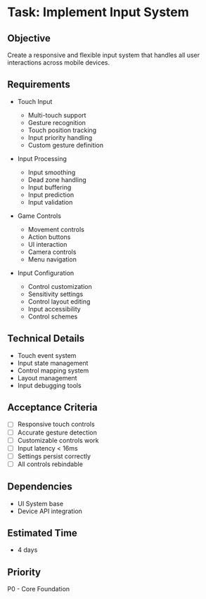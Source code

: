 # Task: Implement Input System

## Objective
Create a responsive and flexible input system that handles all user interactions across mobile devices.

## Requirements
- Touch Input
  * Multi-touch support
  * Gesture recognition
  * Touch position tracking
  * Input priority handling
  * Custom gesture definition

- Input Processing
  * Input smoothing
  * Dead zone handling
  * Input buffering
  * Input prediction
  * Input validation

- Game Controls
  * Movement controls
  * Action buttons
  * UI interaction
  * Camera controls
  * Menu navigation

- Input Configuration
  * Control customization
  * Sensitivity settings
  * Control layout editing
  * Input accessibility
  * Control schemes

## Technical Details
- Touch event system
- Input state management
- Control mapping system
- Layout management
- Input debugging tools

## Acceptance Criteria
- [ ] Responsive touch controls
- [ ] Accurate gesture detection
- [ ] Customizable controls work
- [ ] Input latency < 16ms
- [ ] Settings persist correctly
- [ ] All controls rebindable

## Dependencies
- UI System base
- Device API integration

## Estimated Time
- 4 days

## Priority
P0 - Core Foundation